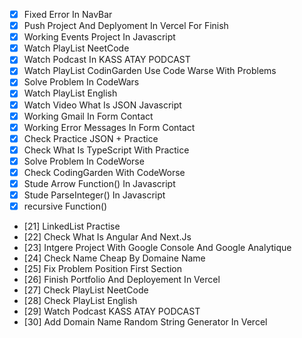 - [x] Fixed Error In NavBar
- [x] Push Project And Deplyoment In Vercel For Finish
- [x] Working Events Project In Javascript
- [x] Watch PlayList NeetCode
- [x] Watch Podcast In KASS ATAY PODCAST
- [x] Watch PlayList CodinGarden Use Code Warse With Problems
- [x] Solve Problem In CodeWars
- [x] Watch PlayList English
- [x] Watch Video What Is JSON Javascript
- [x] Working Gmail In Form Contact
- [x] Working Error Messages In Form Contact
- [x] Check Practice JSON + Practice
- [x] Check What Is TypeScript With Practice
- [x] Solve Problem In CodeWorse
- [x] Check CodingGarden With CodeWorse
- [x] Stude Arrow Function() In Javascript
- [x] Stude ParseInteger() In Javascript
- [x] recursive Function()
- [21] LinkedList Practise
- [22] Check What Is Angular And Next.Js
- [23] Intgere Project With Google Console And Google Analytique
- [24] Check Name Cheap By Domaine Name
- [25] Fix Problem Position First Section
- [26] Finish Portfolio And Deployement In Vercel
- [27] Check PlayList NeetCode
- [28] Check PlayList English
- [29] Watch Podcast KASS ATAY PODCAST
- [30] Add Domain Name Random String Generator In Vercel
